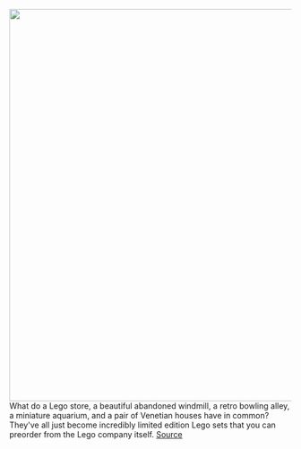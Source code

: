 <img src='https://cdn.vox-cdn.com/thumbor/vER0u6kPocDDh7Cs_cKC1pNEM6w=/0x0:1200x900/1200x800/filters:focal(504x354:696x546)/cdn.vox-cdn.com/uploads/chorus_image/image/70122965/lego_store_bricklink.0.jpg' width='700px' /><br/>
What do a Lego store, a beautiful abandoned windmill, a retro bowling alley, a miniature aquarium, and a pair of Venetian houses have in common? They've all just become incredibly limited edition Lego sets that you can preorder from the Lego company itself.
<a href='https://www.theverge.com/2021/11/10/22774596/lego-ideas-bricklink-designer-program-round-2-preorder'> Source <a/>